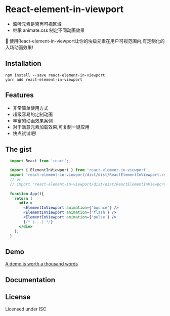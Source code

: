 # React-element-in-viewport
- 监听元素是否再可视区域
- 继承 animate.css 制定不同动画效果

🎉 使用React-element-in-viewport让你的块级元素在用户可视范围内,有定制化的入场动画效果!

## Installation

```
npm install --save react-element-in-viewport
yarn add react-element-in-viewport
```

## Features

- 非常简单使用方式
- 超级容易的定制动画
- 丰富的动画效果案例
- 对于满意元素加载效果,可复制一键应用
- 快点试试吧!

## The gist

```jsx
  import React from 'react';

  import { ElementInViewport } from 'react-element-in-viewport';
  import 'react-element-in-viewport/dist/dist/ReactElementInViewport.css';
  // or
  // import 'react-element-in-viewport/dist/dist/ReactElementInViewport.min.css';
  
  function App(){
    return (
      <div >
        <ElementInViewport animation={'bounce'} />
        <ElementInViewport animation={'flash'} />
        <ElementInViewport animation={'pulse'} />
        {/* {...} */}
      </div>
    );
  }
```

## Demo

[A demo is worth a thousand words](https://yunstv.github.io/react-element-in-viewport/)

## Documentation

## License

Licensed under ISC
